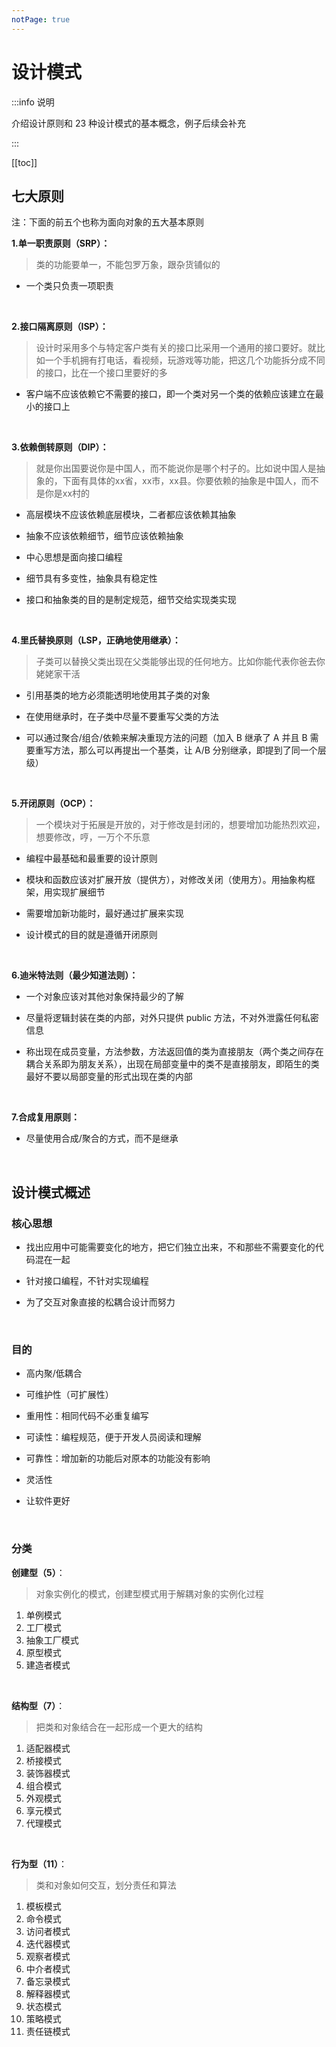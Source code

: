 ```yaml
---
notPage: true
---
```






# 设计模式



:::info 说明

介绍设计原则和 23 种设计模式的基本概念，例子后续会补充

:::





[[toc]]





## 七大原则

注：下面的前五个也称为面向对象的五大基本原则



**1.单一职责原则（SRP）：**

> 类的功能要单一，不能包罗万象，跟杂货铺似的

- 一个类只负责一项职责

<br/>

**2.接口隔离原则（ISP）：**

> 设计时采用多个与特定客户类有关的接口比采用一个通用的接口要好。就比如一个手机拥有打电话，看视频，玩游戏等功能，把这几个功能拆分成不同的接口，比在一个接口里要好的多

- 客户端不应该依赖它不需要的接口，即一个类对另一个类的依赖应该建立在最小的接口上

<br/>

**3.依赖倒转原则（DIP）：**

> 就是你出国要说你是中国人，而不能说你是哪个村子的。比如说中国人是抽象的，下面有具体的xx省，xx市，xx县。你要依赖的抽象是中国人，而不是你是xx村的

- 高层模块不应该依赖底层模块，二者都应该依赖其抽象

- 抽象不应该依赖细节，细节应该依赖抽象

- 中心思想是面向接口编程

- 细节具有多变性，抽象具有稳定性

- 接口和抽象类的目的是制定规范，细节交给实现类实现

<br/>

**4.里氏替换原则（LSP，正确地使用继承）：**

> 子类可以替换父类出现在父类能够出现的任何地方。比如你能代表你爸去你姥姥家干活

- 引用基类的地方必须能透明地使用其子类的对象

- 在使用继承时，在子类中尽量不要重写父类的方法

- 可以通过聚合/组合/依赖来解决重现方法的问题（加入 B 继承了 A 并且 B 需要重写方法，那么可以再提出一个基类，让 A/B 分别继承，即提到了同一个层级）

<br/>

**5.开闭原则（OCP）：**

> 一个模块对于拓展是开放的，对于修改是封闭的，想要增加功能热烈欢迎，想要修改，哼，一万个不乐意

- 编程中最基础和最重要的设计原则

- 模块和函数应该对扩展开放（提供方），对修改关闭（使用方）。用抽象构框架，用实现扩展细节

- 需要增加新功能时，最好通过扩展来实现

- 设计模式的目的就是遵循开闭原则

<br/>

**6.迪米特法则（最少知道法则）：**

- 一个对象应该对其他对象保持最少的了解

- 尽量将逻辑封装在类的内部，对外只提供 public 方法，不对外泄露任何私密信息

- 称出现在成员变量，方法参数，方法返回值的类为直接朋友（两个类之间存在耦合关系即为朋友关系），出现在局部变量中的类不是直接朋友，即陌生的类最好不要以局部变量的形式出现在类的内部

<br/>

**7.合成复用原则：**

- 尽量使用合成/聚合的方式，而不是继承



<br/>

## 设计模式概述

### 核心思想

- 找出应用中可能需要变化的地方，把它们独立出来，不和那些不需要变化的代码混在一起

- 针对接口编程，不针对实现编程

- 为了交互对象直接的松耦合设计而努力

<br/>

### 目的

- 高内聚/低耦合

- 可维护性（可扩展性）

- 重用性：相同代码不必重复编写

- 可读性：编程规范，便于开发人员阅读和理解

- 可靠性：增加新的功能后对原本的功能没有影响

- 灵活性

- 让软件更好

<br/>

### 分类

**创建型（5）**：

> 对象实例化的模式，创建型模式用于解耦对象的实例化过程

1. 单例模式
2. 工厂模式
3. 抽象工厂模式
4. 原型模式
5. 建造者模式



<br/>

**结构型（7）**：

> 把类和对象结合在一起形成一个更大的结构

1. 适配器模式
2. 桥接模式
3. 装饰器模式
4. 组合模式
5. 外观模式
6. 享元模式
7. 代理模式



<br/>

**行为型（11）**：

> 类和对象如何交互，划分责任和算法

1. 模板模式
2. 命令模式
3. 访问者模式
4. 迭代器模式
5. 观察者模式
6. 中介者模式
7. 备忘录模式
8. 解释器模式
9. 状态模式
10. 策略模式
11. 责任链模式

